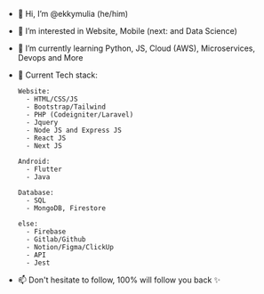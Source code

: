 - 👋 Hi, I’m @ekkymulia (he/him)
- 👀 I’m interested in Website, Mobile (next: and Data Science)
- 🌱 I’m currently learning Python, JS, Cloud (AWS), Microservices, Devops and More
- 📃 Current Tech stack: 

      Website:
        - HTML/CSS/JS
        - Bootstrap/Tailwind
        - PHP (Codeigniter/Laravel)
        - Jquery
        - Node JS and Express JS
        - React JS
        - Next JS
        
      Android: 
        - Flutter
        - Java
        
      Database:
        - SQL
        - MongoDB, Firestore
        
      else:
        - Firebase
        - Gitlab/Github
        - Notion/Figma/ClickUp
        - API
        - Jest
        
        
- 📫 Don't hesitate to follow, 100% will follow you back ✨

<!---
ekkymulia/ekkymulia is a ✨ special ✨ repository because its `README.md` (this file) appears on your GitHub profile.
You can click the Preview link to take a look at your changes.
--->
